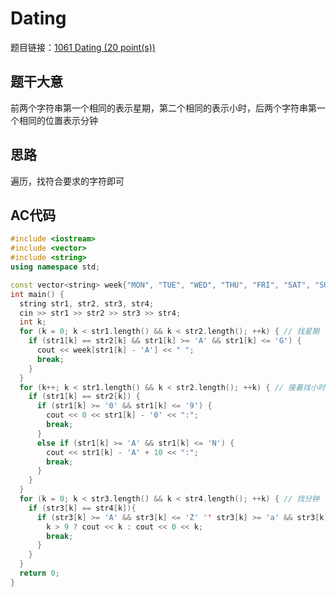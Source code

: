 # Dating

题目链接：[1061 Dating (20 point(s))](https://pintia.cn/problem-sets/994805342720868352/problems/994805411985604608)

## 题干大意

前两个字符串第一个相同的表示星期，第二个相同的表示小时，后两个字符串第一个相同的位置表示分钟

## 思路

遍历，找符合要求的字符即可

## AC代码
```cpp linenums="1"
#include <iostream>
#include <vector>
#include <string>
using namespace std;

const vector<string> week{"MON", "TUE", "WED", "THU", "FRI", "SAT", "SUN"}; //用于转换星期
int main() {
  string str1, str2, str3, str4;
  cin >> str1 >> str2 >> str3 >> str4;
  int k;
  for (k = 0; k < str1.length() && k < str2.length(); ++k) { // 找星期
    if (str1[k] == str2[k] && str1[k] >= 'A' && str1[k] <= 'G') {
      cout << week[str1[k] - 'A'] << " ";
      break;
    }
  }
  for (k++; k < str1.length() && k < str2.length(); ++k) { // 接着找小时
    if (str1[k] == str2[k]) {
      if (str1[k] >= '0' && str1[k] <= '9') {
        cout << 0 << str1[k] - '0' << ":";
        break;
      }
      else if (str1[k] >= 'A' && str1[k] <= 'N') {
        cout << str1[k] - 'A' + 10 << ":";
        break;
      }
    }
  }
  for (k = 0; k < str3.length() && k < str4.length(); ++k) { // 找分钟
    if (str3[k] == str4[k]){
      if (str3[k] >= 'A' && str3[k] <= 'Z' '' str3[k] >= 'a' && str3[k] <= 'z') {
        k > 9 ? cout << k : cout << 0 << k;
        break;
      }
    }
  }
  return 0;
}
```
